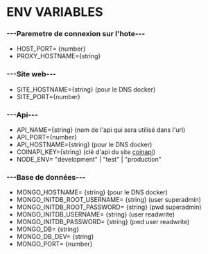 # ENV VARIABLES
### ---Paremetre de connexion sur l'hote---
- HOST_PORT= {number}
- PROXY_HOSTNAME={string}

### ---Site web---
- SITE_HOSTNAME={string} (pour le DNS docker)
- SITE_PORT={number}

### ---Api---
- API_NAME={string} (nom de l'api qui sera utilisé dans l'url)
- API_PORT={number}
- API_HOSTNAME={string} (pour le DNS docker)
- COINAPI_KEY={string} (clé d'api du site [coinapi](https://www.coinapi.io/Pricing))
- NODE_ENV= "development" | "test" | "production"

### ---Base de données---
- MONGO_HOSTNAME= {string} (pour le DNS docker)
- MONGO_INITDB_ROOT_USERNAME= {string} (user superadmin)
- MONGO_INITDB_ROOT_PASSWORD= {string} (pwd superadmin)
- MONGO_INITDB_USERNAME= {string} (user readwrite)
- MONGO_INITDB_PASSWORD= {string} (pwd user readwrite)
- MONGO_DB= {string}
- MONGO_DB_DEV= {string}
- MONGO_PORT= {number}

